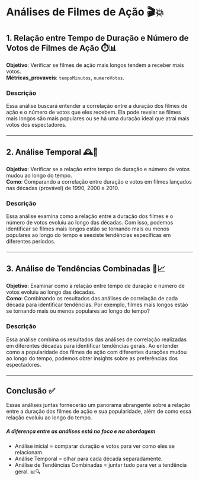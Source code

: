 
# Análises de Filmes de Ação 🎬💥

<div style="margin-bottom: 20px;">

## 1. Relação entre Tempo de Duração e Número de Votos de Filmes de Ação ⏱️📊  
**Objetivo**: Verificar se filmes de ação mais longos tendem a receber mais votos.  
**Métricas_provaveis**: `tempoMinutos`, `numeroVotos`.

### Descrição  
Essa análise buscará entender a correlação entre a duração dos filmes de ação e o número de votos que eles recebem. Ela pode revelar se filmes mais longos são mais populares ou se há uma duração ideal que atrai mais votos dos espectadores.

</div>

<hr>

<div style="margin-bottom: 20px;">

## 2. Análise Temporal 🕰️📅  
**Objetivo**: Verificar se a relação entre tempo de duração e número de votos mudou ao longo do tempo.  
**Como**: Comparando a correlação entre duração e votos em filmes lançados nas décadas (provável) de 1990, 2000 e 2010.

### Descrição  
Essa análise examina como a relação entre a duração dos filmes e o número de votos evoluiu ao longo das décadas. Com isso, podemos identificar se filmes mais longos estão se tornando mais ou menos populares ao longo do tempo e seexiste tendências específicas em diferentes períodos.

</div>

<hr>

<div style="margin-bottom: 20px;">

## 3. Análise de Tendências Combinadas 🔄📈  
**Objetivo**: Examinar como a relação entre tempo de duração e número de votos evoluiu ao longo das décadas.  
**Como**: Combinando os resultados das análises de correlação de cada década para identificar tendências. Por exemplo, filmes mais longos estão se tornando mais ou menos populares ao longo do tempo?

### Descrição  
Essa análise combina os resultados das análises de correlação realizadas em diferentes décadas para identificar tendências gerais. Ao entender como a popularidade dos filmes de ação com diferentes durações mudou ao longo do tempo, podemos obter insights sobre as preferências dos espectadores.

</div>

<hr>

## Conclusão ✅  
Essas análises juntas fornecerão um panorama abrangente sobre a relação entre a duração dos filmes de ação e sua popularidade, além de como essa relação evoluiu ao longo do tempo.

##### A diferença entre as análises está no foco e na abordagem  
- Análise inicial = comparar duração e votos para ver como eles se relacionam.  
- Análise Temporal = olhar para cada década separadamente.  
- Análise de Tendências Combinadas = juntar tudo para ver a tendência geral. 📊🔍
